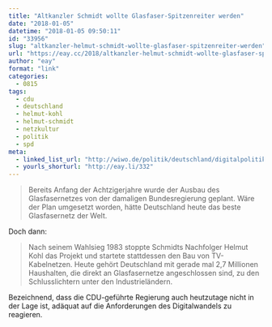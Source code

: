 ```yaml
---
title: "Altkanzler Schmidt wollte Glasfaser-Spitzenreiter werden"
date: "2018-01-05"
datetime: "2018-01-05 09:50:11"
id: "33956"
slug: "altkanzler-helmut-schmidt-wollte-glasfaser-spitzenreiter-werden"
url: "https://eay.cc/2018/altkanzler-helmut-schmidt-wollte-glasfaser-spitzenreiter-werden/"
author: "eay"
format: "link"
categories:
  - 0815
tags:
  - cdu
  - deutschland
  - helmut-kohl
  - helmut-schmidt
  - netzkultur
  - politik
  - spd
meta:
  - linked_list_url: "http://wiwo.de/politik/deutschland/digitalpolitik-altkanzler-schmidt-wollte-glasfaser-spitzenreiter-werden/20811640.html"
  - yourls_shorturl: "http://eay.li/332"
---
```


> Bereits Anfang der Achtzigerjahre wurde der Ausbau des Glasfasernetzes von der damaligen Bundesregierung geplant. Wäre der Plan umgesetzt worden, hätte Deutschland heute das beste Glasfasernetz der Welt.

Doch dann:

> Nach seinem Wahlsieg 1983 stoppte Schmidts Nachfolger Helmut Kohl das Projekt und startete stattdessen den Bau von TV-Kabelnetzen. Heute gehört Deutschland mit gerade mal 2,7 Millionen Haushalten, die direkt an Glasfasernetze angeschlossen sind, zu den Schlusslichtern unter den Industrieländern.

Bezeichnend, dass die CDU-geführte Regierung auch heutzutage nicht in der Lage ist, adäquat auf die Anforderungen des Digitalwandels zu reagieren.
